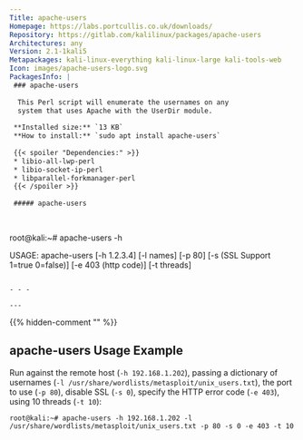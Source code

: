 ```yaml
---
Title: apache-users
Homepage: https://labs.portcullis.co.uk/downloads/
Repository: https://gitlab.com/kalilinux/packages/apache-users
Architectures: any
Version: 2.1-1kali5
Metapackages: kali-linux-everything kali-linux-large kali-tools-web 
Icon: images/apache-users-logo.svg
PackagesInfo: |
 ### apache-users
 
  This Perl script will enumerate the usernames on any
  system that uses Apache with the UserDir module.
 
 **Installed size:** `13 KB`  
 **How to install:** `sudo apt install apache-users`  
 
 {{< spoiler "Dependencies:" >}}
 * libio-all-lwp-perl
 * libio-socket-ip-perl
 * libparallel-forkmanager-perl
 {{< /spoiler >}}
 
 ##### apache-users
 
 
 ```
 root@kali:~# apache-users -h
 
 USAGE: apache-users [-h 1.2.3.4] [-l names] [-p 80] [-s (SSL Support 1=true 0=false)] [-e 403 (http code)] [-t threads]
 
  
 ```
 
 - - -
 
---
```

{{% hidden-comment "<!--Do not edit anything above this line-->" %}}

## apache-users Usage Example

Run against the remote host (`-h 192.168.1.202`), passing a dictionary of usernames (`-l /usr/share/wordlists/metasploit/unix_users.txt`), the port to use (`-p 80`), disable SSL (`-s 0`), specify the HTTP error code (`-e 403`), using 10 threads (`-t 10`):

```
root@kali:~# apache-users -h 192.168.1.202 -l /usr/share/wordlists/metasploit/unix_users.txt -p 80 -s 0 -e 403 -t 10
```
